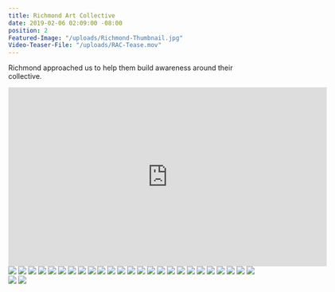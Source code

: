 ```yaml
---
title: Richmond Art Collective
date: 2019-02-06 02:09:00 -08:00
position: 2
Featured-Image: "/uploads/Richmond-Thumbnail.jpg"
Video-Teaser-File: "/uploads/RAC-Tease.mov"
---
```


Richmond approached us to help them build awareness around their collective. 

<iframe src="https://player.vimeo.com/video/296245408" width="640" height="360" frameborder="0" allow="autoplay; fullscreen" allowfullscreen></iframe>

<div class="gallery" data-columns="3">
<img src="/uploads/FactoryTown_RichmondArtCollective-VideoStills1001" />
<img src="/uploads/FactoryTown_RichmondArtCollective-VideoStills1002" />
<img src="/uploads/FactoryTown_RichmondArtCollective-VideoStills1003" />
<img src="/uploads/FactoryTown_RichmondArtCollective-VideoStills1004" />
<img src="/uploads/FactoryTown_RichmondArtCollective-VideoStills1006" />
<img src="/uploads/FactoryTown_RichmondArtCollective-VideoStills1007" />
<img src="/uploads/FactoryTown_RichmondArtCollective-VideoStills1008" />
<img src="/uploads/FactoryTown_RichmondArtCollective-VideoStills1009" />
<img src="/uploads/FactoryTown_RichmondArtCollective-VideoStills1010" />
<img src="/uploads/FactoryTown_RichmondArtCollective-VideoStills1011" />
<img src="/uploads/FactoryTown_RichmondArtCollective-VideoStills1012" />
<img src="/uploads/FactoryTown_RichmondArtCollective-VideoStills1013" />
<img src="/uploads/FactoryTown_RichmondArtCollective-VideoStills1014" />
<img src="/uploads/FactoryTown_RichmondArtCollective-VideoStills1015" />
<img src="/uploads/FactoryTown_RichmondArtCollective-VideoStills1016" />
<img src="/uploads/FactoryTown_RichmondArtCollective-VideoStills1017" />
<img src="/uploads/FactoryTown_RichmondArtCollective-VideoStills1018" />
<img src="/uploads/FactoryTown_RichmondArtCollective-VideoStills1019" />
<img src="/uploads/FactoryTown_RichmondArtCollective-VideoStills1020" />
<img src="/uploads/FactoryTown_RichmondArtCollective-VideoStills1021" />
<img src="/uploads/FactoryTown_RichmondArtCollective-VideoStills1022" />
<img src="/uploads/FactoryTown_RichmondArtCollective-VideoStills1023" />
<img src="/uploads/FactoryTown_RichmondArtCollective-VideoStills1024" />
<img src="/uploads/FactoryTown_RichmondArtCollective-VideoStills1025" />
<img src="/uploads/FactoryTown_RichmondArtCollective-VideoStills1026" />
<img src="/uploads/FactoryTown_RichmondArtCollective-VideoStills1027" />
<img src="/uploads/FactoryTown_RichmondArtCollective-VideoStills1028" />

</div>



